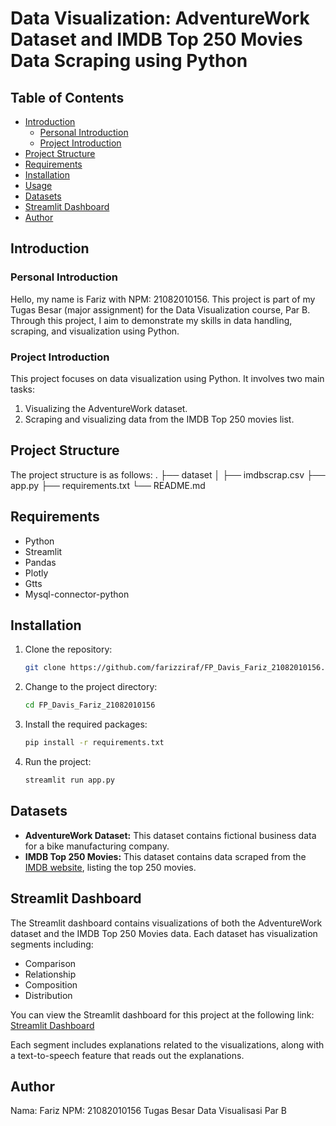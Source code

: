 # Data Visualization: AdventureWork Dataset and IMDB Top 250 Movies Data Scraping using Python

## Table of Contents
- [Introduction](#introduction)
  - [Personal Introduction](#personal-introduction)
  - [Project Introduction](#project-introduction)
- [Project Structure](#project-structure)
- [Requirements](#requirements)
- [Installation](#installation)
- [Usage](#usage)
- [Datasets](#datasets)
- [Streamlit Dashboard](#streamlit-dashboard)
- [Author](#author)

## Introduction

### Personal Introduction
Hello, my name is Fariz with NPM: 21082010156. This project is part of my Tugas Besar (major assignment) for the Data Visualization course, Par B. Through this project, I aim to demonstrate my skills in data handling, scraping, and visualization using Python.

### Project Introduction
This project focuses on data visualization using Python. It involves two main tasks:
1. Visualizing the AdventureWork dataset.
2. Scraping and visualizing data from the IMDB Top 250 movies list.

## Project Structure
The project structure is as follows:
.
├── dataset
│   ├── imdbscrap.csv
├── app.py
├── requirements.txt
└── README.md

## Requirements
- Python
- Streamlit
- Pandas
- Plotly
- Gtts
- Mysql-connector-python

## Installation
1. Clone the repository:
    ```sh
    git clone https://github.com/farizziraf/FP_Davis_Fariz_21082010156.git
    ```

2. Change to the project directory:
    ```sh
    cd FP_Davis_Fariz_21082010156
    ```

3. Install the required packages:
    ```sh
    pip install -r requirements.txt
    ```

4. Run the project:
    ```sh
    streamlit run app.py
    ```

## Datasets
- **AdventureWork Dataset:** This dataset contains fictional business data for a bike manufacturing company.
- **IMDB Top 250 Movies:** This dataset contains data scraped from the [IMDB website](https://www.imdb.com/chart/top/?sort=popularity%2Casc), listing the top 250 movies.

## Streamlit Dashboard
The Streamlit dashboard contains visualizations of both the AdventureWork dataset and the IMDB Top 250 Movies data. Each dataset has visualization segments including:
- Comparison
- Relationship
- Composition
- Distribution

You can view the Streamlit dashboard for this project at the following link:
[Streamlit Dashboard](https://fp-davis-fariz-21082010156.streamlit.app/)

Each segment includes explanations related to the visualizations, along with a text-to-speech feature that reads out the explanations.

## Author
Nama: Fariz
NPM: 21082010156
Tugas Besar Data Visualisasi Par B